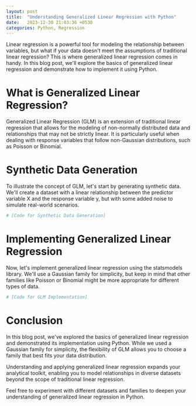 ```yaml
---
layout: post
title:  "Understanding Generalized Linear Regression with Python"
date:   2023-12-30 21:03:36 +0530
categories: Python, Regression
---
```


Linear regression is a powerful tool for modeling the relationship between variables, but what if your data doesn't meet the assumptions of traditional linear regression? This is where generalized linear regression comes in handy. In this blog post, we'll explore the basics of generalized linear regression and demonstrate how to implement it using Python.

# What is Generalized Linear Regression?
Generalized Linear Regression (GLM) is an extension of traditional linear regression that allows for the modeling of non-normally distributed data and relationships that may not be strictly linear. It is particularly useful when dealing with response variables that follow non-Gaussian distributions, such as Poisson or Binomial.

# Synthetic Data Generation
To illustrate the concept of GLM, let's start by generating synthetic data. We'll create a dataset with a linear relationship between the predictor variable X and the response variable y, but with some added noise to simulate real-world scenarios.

```python
# [Code for Synthetic Data Generation]
```

# Implementing Generalized Linear Regression
Now, let's implement generalized linear regression using the statsmodels library. We'll use a Gaussian family for simplicity, but keep in mind that other families like Poisson or Binomial might be more appropriate for different types of data.

```python
# [Code for GLM Implementation]
```

# Conclusion
In this blog post, we've explored the basics of generalized linear regression and demonstrated its implementation using Python. While we used a Gaussian family for simplicity, the flexibility of GLM allows you to choose a family that best fits your data distribution.

Understanding and applying generalized linear regression expands your analytical toolkit, enabling you to model relationships in diverse datasets beyond the scope of traditional linear regression.

Feel free to experiment with different datasets and families to deepen your understanding of generalized linear regression in Python.


